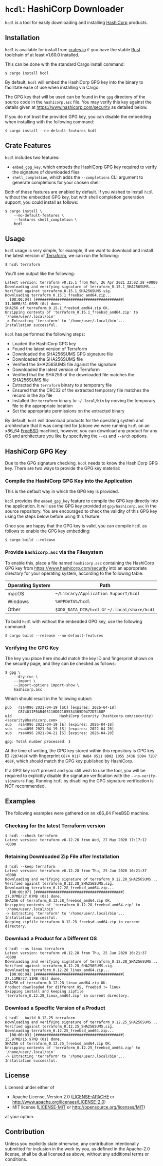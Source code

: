 # `hcdl`: HashiCorp Downloader

`hcdl` is a tool for easily downloading and installing [HashiCorp] products.

## Installation

`hcdl` is available for install from [crates.io] if you have the stable [Rust]
toolchain of at least v1.60.0 installed.

This can be done with the standard Cargo install command:

```shell
$ cargo install hcdl
```

By default, `hcdl` will embed the HashiCorp GPG key into the binary to
facilitate ease of use when installing via Cargo.

The GPG key that will be used can be found in the `gpg` directory of the source
code in the `hashicorp.asc` file. You may verify this key against the details
given at https://www.hashicorp.com/security as detailed below.

If you do not trust the provided GPG key, you can disable the embedding when
installing with the following command:

```shell
$ cargo install --no-default-features hcdl
```

## Crate Features

`hcdl` includes two features:

  - `embed_gpg_key`, which embeds the HashiCorp GPG key required to verify the
    signature of downloaded files
  - `shell_completion`, which adds the `--completions` CLI argument to generate
    completions for your chosen shell

Both of these features are enabled by default. If you wished to install `hcdl`
without the embedded GPG key, but with shell completion generation support, you
could install as follows:

```shell
$ cargo install \
    --no-default-features \
    --features shell_completion \
    hcdl
```

## Usage

`hcdl` usage is very simple, for example, if we want to download and install
the latest version of [Terraform], we can run the following:

```shell
$ hcdl terraform
```

You'll see output like the following:

```
Latest version: terraform v0.15.1 from Mon, 26 Apr 2021 22:02:28 +0000
Downloading and verifying signature of terraform_0.15.1_SHA256SUMS...
Verified against terraform_0.15.1_SHA256SUMS.sig.
Downloading terraform_0.15.1_freebsd_amd64.zip...
  [00:00:04] [########################################] 31.06MB/31.06MB (0s) done.
SHA256 of terraform_0.15.1_freebsd_amd64.zip OK.
Unzipping contents of 'terraform_0.15.1_freebsd_amd64.zip' to '/home/user/.local/bin'
-> Extracting 'terraform' to '/home/user/.local/bin'...
Installation successful.
```

`hcdl` has performed the following steps:

  - Loaded the HashiCorp GPG key
  - Found the latest version of Terraform
  - Downloaded the SHA256SUMS GPG signature file
  - Downloaded the SHA256SUMS file
  - Verified the SHA256SUMS file against the signature
  - Downloaded the latest version of Terraform
  - Verified that the SHA256 of the downloaded file matches the SHA256SUMS file
  - Extracted the `terraform` binary to a temporary file
  - Ensured that the CRC32 of the extracted temporary file matches the record
    in the zip file
  - Installed the `terraform` binary to `~/.local/bin` by moving the temporary
    file to the appropriate location
  - Set the appropriate permissions on the extracted binary

By default, `hcdl` will download products for the operating system and
architecture that it was compiled for (above we were running `hcdl` on an
x86\_64 [FreeBSD] machine), however, you can download any product for any OS
and architecture you like by specifying the `--os` and `--arch` options.

## HashiCorp GPG Key

Due to the GPG signature checking, `hcdl` needs to know the HashiCorp GPG key.
There are two ways to provide the GPG key material:

### Compile the HashiCorp GPG Key into the Application

This is the default way in which the GPG key is provided.

`hcdl` provides the `embed_gpg_key` feature to compile the GPG key directly
into the application. It will use the GPG key provided at `gpg/hashicorp.asc`
in the source repository. You are encouraged to check the validity of this GPG
key using the steps below before using this feature.

Once you are happy that the GPG key is valid, you can compile `hcdl` as follows
to enable the GPG key embedding:

```shell
$ cargo build --release
```

### Provide `hashicorp.asc` via the Filesystem

To enable this, place a file named `hashicorp.asc` containing the HashiCorp GPG
key from https://www.hashicorp.com/security into an appropriate directory for
your operating system, according to the following table:

| Operating System | Path                                          |
|------------------|-----------------------------------------------|
| macOS            | `~/Library/Application Support/hcdl`          |
| Windows          | `%APPDATA%/hcdl`                              |
| Other            | `$XDG_DATA_DIR/hcdl` or `~/.local/share/hcdl` |

To build `hcdl` with without the embedded GPG key, use the following command:

```shell
$ cargo build --release --no-default-features
```

### Verifying the GPG Key

The key you place here should match the key ID and fingerprint shown on the
security page, and they can be checked as follows:

```shell
$ gpg \
    --dry-run \
    --import \
    --import-options import-show \
    hashicorp.asc
```

Which should result in the following output:

```
pub   rsa4096 2021-04-19 [SC] [expires: 2026-04-18]
      C874011F0AB405110D02105534365D9472D7468F
uid                      HashiCorp Security (hashicorp.com/security) <security@hashicorp.com>
sub   rsa4096 2021-04-19 [E] [expires: 2026-04-18]
sub   rsa4096 2021-04-19 [S] [expires: 2022-04-20]
sub   rsa4096 2021-04-21 [S] [expires: 2026-04-20]

gpg: Total number processed: 1
```

At the time of writing, the GPG key stored within this repository is GPG key
ID `72D7468F` with fingerprint
`C874 011F 0AB4 0511 0D02 1055 3436 5D94 72D7 468F`, which should match the GPG
key published by HashiCorp.

If a GPG key isn't present and you still wish to use the tool, you will be
required to explicitly disable the signature verification with the
`--no-verify-signature` flag. Running `hcdl` by disabling the GPG signature
verification is NOT recommended.

## Examples

The following examples were gathered on an x86\_64 FreeBSD machine.

### Checking for the latest Terraform version

```shell
$ hcdl --check terraform
Latest version: terraform v0.12.26 from Wed, 27 May 2020 17:17:12 +0000
```

### Retaining Downloaded Zip File after Installation

```
$ hcdl --keep terraform
Latest version: terraform v0.12.28 from Thu, 25 Jun 2020 16:21:37 +0000
Downloading and verifying signature of terraform_0.12.28_SHA256SUMS...
Verified against terraform_0.12.28_SHA256SUMS.sig.
Downloading terraform_0.12.28_freebsd_amd64.zip...
  [00:00:07] [########################################] 27.07MB/27.07MB (0s) done.
SHA256 of terraform_0.12.28_freebsd_amd64.zip OK.
Unzipping contents of 'terraform_0.12.28_freebsd_amd64.zip' to '/home/user/.local/bin'
-> Extracting 'terraform' to '/home/user/.local/bin'...
Installation successful.
Keeping zipfile terraform_0.12.28_freebsd_amd64.zip in current directory.
```

### Download a Product for a Different OS

```
$ hcdl --os linux terraform
Latest version: terraform v0.12.28 from Thu, 25 Jun 2020 16:21:37 +0000
Downloading and verifying signature of terraform_0.12.28_SHA256SUMS...
Verified against terraform_0.12.28_SHA256SUMS.sig.
Downloading terraform_0.12.28_linux_amd64.zip...
  [00:00:04] [########################################] 27.11MB/27.11MB (0s) done.
SHA256 of terraform_0.12.28_linux_amd64.zip OK.
Product downloaded for different OS, freebsd != linux
Skipping install and keeping zipfile 'terraform_0.12.28_linux_amd64.zip' in current directory.
```

### Download a Specific Version of a Product

```
$ hcdl --build 0.12.25 terraform
Downloading and verifying signature of terraform_0.12.25_SHA256SUMS...
Verified against terraform_0.12.25_SHA256SUMS.sig.
Downloading terraform_0.12.25_freebsd_amd64.zip...
  [00:00:03] [########################################] 15.97MB/15.97MB (0s) done.
SHA256 of terraform_0.12.25_freebsd_amd64.zip OK.
Unzipping contents of 'terraform_0.12.25_freebsd_amd64.zip' to '/home/user/.local/bin'
-> Extracting 'terraform' to '/home/user/.local/bin'...
Installation successful.
```

## License

Licensed under either of

 * Apache License, Version 2.0
   ([LICENSE-APACHE] or http://www.apache.org/licenses/LICENSE-2.0)
 * MIT license
   ([LICENSE-MIT] or http://opensource.org/licenses/MIT)

at your option.

## Contribution

Unless you explicitly state otherwise, any contribution intentionally submitted
for inclusion in the work by you, as defined in the Apache-2.0 license, shall
be dual licensed as above, without any additional terms or conditions.

<!-- links -->
[crates.io]: https://crates.io/crates/hcdl
[FreeBSD]: https://www.freebsd.org/
[HashiCorp]: https://www.hashicorp.com/
[LICENSE-APACHE]: LICENSE-APACHE
[LICENSE-MIT]: LICENSE-MIT
[Rust]: https://www.rust-lang.org/
[Terraform]: https://www.terraform.io/
